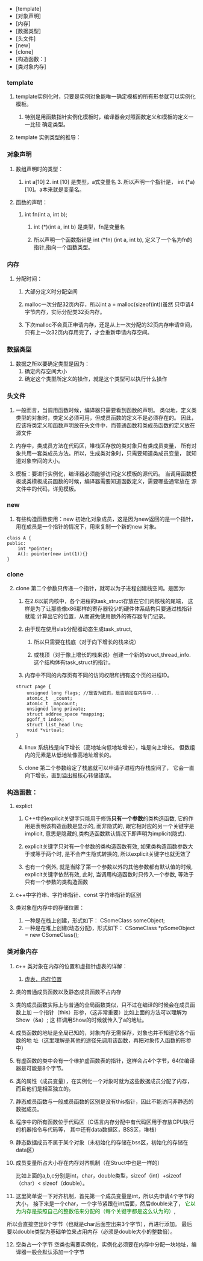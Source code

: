 ﻿
<!-- vim-markdown-toc GFM -->

* [template]
* [对象声明]
* [内存]
* [数据类型]
* [头文件]
* [new]
* [clone]
* [构造函数：]
* [类对象内存]

<!-- vim-markdown-toc -->
### template
1. template实例化时，只要是实例对象能唯一确定模板的所有形参就可以实例化模板。
	1. 特别是用函数指针实例化模板时，编译器会对照函数定义和模板的定义一一比较
	确定类型。

2. template 实例类型的推导：

### 对象声明
1. 数组声明时的类型：
	1. int a[10]
		2. int [10] 是类型，a式变量名
		3. 所以声明一个指针是， int (*a) [10]。a本来就是变量名。

2. 函数的声明：
	1. int fn(int a, int b);
		1. int (*)(int a, int b) 是类型，fn是变量名

		2. 所以声明一个函数指针是 int (*fn) (int a, int b),
		定义了一个名为fn的指针,指向一个函数类型。

### 内存
1. 分配时间：
	1. 大部分定义时分配空间

	2. malloc一次分配32页内存，所以int a = malloc(sizeof(int))虽然
	只申请4字节内存，实际分配类32页内存。

	3. 下次malloc不会真正申请内存，还是从上一次分配的32页内存申请空间，
	只有上一次32页内存用完了，才会重新申请内存空间。

### 数据类型
1. 数据之所以要确定类型是因为：
	1. 确定内存空间大小
	2. 确定这个类型所定义的操作，就是这个类型可以执行什么操作

### 头文件
1. 一般而言，当调用函数时候，编译器只需要看到函数的声明。
类似地，定义类类型的对象时，类定义必须可用，但成员函数的定义不是必须存在的。
因此，应该将类定义和函数声明放在头文件中，而普通函数和类成员函数的定义放在
源文件

2. 内存中，类成员方法在代码区，堆栈区存放的类对象只有类成员变量，
所有对象共用一套类成员方法。所以，生成类对象时，只需要知道类成员变量，
就知道对象空间的大小。

3. 模板：要进行实例化，编译器必须能够访问定义模板的源代码。
当调用函数模板或类模板成员函数的时候，编译器需要知道函数定义，需要哪些通常放在
源文件中的代码，详见模板。

### new
1. 有些构造函数使用：new 初始化对象成员，这是因为new返回的是一个指针，
用在成员是一个指针的情况下，用来复制一个新的new 对象。
```
class A {
public:
	int *pointer;
	A(): pointer(new int(1)){}
}
```	

### clone
2. clone 第二个参数只传递一个指针，就可以为子进程创建栈空间。是因为:
	1. 在2.6以前内核中，各个进程的task_struct存放在它们内核栈的尾端，
	这样是为了让那些像x86那样的寄存器较少的硬件体系结构只要通过栈指针就能
	计算出它的位置，从而避免使用额外的寄存器专门记录。

	2. 由于现在使用slab分配器动态生成task_struct,
		1. 所以只需要在栈底（对于向下增长的栈来说）

		2. 或栈顶（对于像上增长的栈来说）创建一个新的struct_thread_info.
		这个结构体有task_struct的指针。

	3. 内存中不同的内存页有不同的访问权限和拥有这个页的进程ID。
	```
	struct page {
		unsigned long flags; //是否为脏页，是否锁定在内存中...
		atomic_t  _count;
		atomic_t _mapcount;
		unsigned long private; 
		struct addree_space *mapping;
		pgoff_t index;
		struct list_head lru;
		void *virtual;
	}
	```	

	4. linux 系统栈是向下增长（高地址向低地址增长），堆是向上增长。
	但数组内的元素是从低地址像高地址增长的。

	5. clone 第二个参数给定了栈底就可以申请子进程内存栈空间了，
	它会一直向下增长，直到溢出报核心转储错误。

### 构造函数：
1. explict
	1. C++中的explicit关键字只能用于修饰**只有一个参数**的类构造函数, 
	它的作用是表明该构造函数是显示的, 而非隐式的, 跟它相对应的另一个关键字是implicit,
	意思是隐藏的,类构造函数默认情况下即声明为implicit(隐式).

	2. explicit关键字只对有一个参数的类构造函数有效, 如果类构造函数参数大于或等于两个时, 
	是不会产生隐式转换的, 所以explicit关键字也就无效了

	3. 也有一个例外, 就是当除了第一个参数以外的其他参数都有默认值的时候,
	explicit关键字依然有效, 此时, 当调用构造函数时只传入一个参数,
	等效于只有一个参数的类构造函数

2. c++中字符串、字符串指针、const 字符串指针的区别

3. 类对象在内存中的存储位置：
	1.	一种是在栈上创建，形式如下： CSomeClass someObject;
	2. 一种是在堆上创建(动态分配)，形式如下： CSomeClass *pSomeObject = new CSomeClass();

### 类对象内存
1. c++ 类对象在内存的位置和虚指针虚表的详解：

	1. [虚表，内存位置](https://www.cnblogs.com/jerry19880126/p/3616999.html)

2. 类的普通成员函数以及静态成员函数不占内存

3. 类的成员函数实际上与普通的全局函数类似，只不过在编译的时候会在成员函数上加
一个指针（this）形参，（这非常重要）比如上面的方法可以理解为Show（&a）;
这   样调用Show的时候就传入了a的地址。

4. 成员函数的地址是全局已知的，对象内存无需保存，对象也并不知道它各个函数的地
址（这里理解是其他的途径先调用该函数，再把对象传入函数的形参中）

5. 有虚函数的类中会有一个维护虚函数表的指针，这样会占4个字节，64位编译器是可能是8个字节。
		
6. 类的属性（成员变量），在实例化一个对象时就为这些数据成员分配了内存，而且他们是相互独立的。
		
7. 静态成员函数与一般成员函数的区别是没有this指针，因此不能访问非静态的数据成员。
		
8. 程序中的所有函数位于代码区（C语言内存分配中有代码区用于存放CPU执行的机器指令与代码等，
其中还有data数据区，BSS区，堆栈）
		
9. 静态数据成员不属于某个对象（未初始化的存储在bss区，初始化的存储在data区）
		
10. 成员变量所占大小存在内存对齐机制（在Struct中也是一样的）
		
	比如上面的a,b,c分别是int，char，double类型，sizeof（int）+sizeof（char）< sizeof（double）。

11. 这里简单说一下对齐机制，首先第一个成员变量是int，所以先申请4个字节的大小，
接下来是一个char，一个字节紧跟在int后面，然后double来了，
<font color=green>它以为内存是按照自己的整数倍来分配的（每个关键字都是这么认为的）</font>,

所以会直接空出8个字节（也就是char后面空出来3个字节），再进行添加。
最后要以double类型为基础单位来占用内存（必须是double大小的整数倍）。
		
12. 空类占一个字节
	空类也需要实例化，实例化必须要在内存中分配一块地址，编译器一般会默认添加一个字节	
